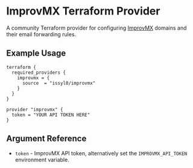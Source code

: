 # ImprovMX Terraform Provider

A community Terraform provider for configuring [ImprovMX](https://improvmx.com) domains and their email forwarding rules.

## Example Usage

```hcl
terraform {
  required_providers {
    improvmx = {
      source  = "issyl0/improvmx"
    }
  }
}

provider "improvmx" {
  token = "YOUR API TOKEN HERE"
}
```

## Argument Reference

* `token` - ImprovMX API token, alternatively set the `IMPROVMX_API_TOKEN` environment variable.
